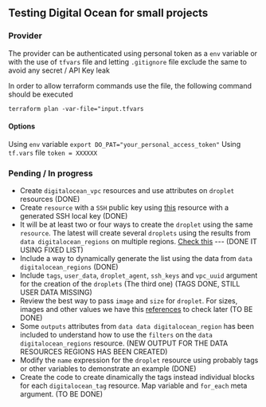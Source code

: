 ## Testing Digital Ocean for small projects
### Provider
The provider can be authenticated using personal token as a `env` variable or with the use of `tfvars` file and letting `.gitignore` file exclude the same to avoid any secret / API Key leak

In order to allow terraform commands use the file, the following command should be executed
```
terraform plan -var-file="input.tfvars
```


#### Options
Using `env` variable
`export DO_PAT="your_personal_access_token"`
Using `tf.vars` file
`token = XXXXXX`

### Pending / In progress
- Create `digitalocean_vpc` resources and use attributes on `droplet` resources (DONE)
- Create `resource`  with a `SSH` public key using [this](https://registry.terraform.io/providers/digitalocean/digitalocean/latest/docs/resources/ssh_key) resource with a generated SSH local key (DONE)
- It will be at least two or four ways to create the `droplet` using the same `resource`. The latest will create several `droplets` using the results from `data digitalocean_regions` on multiple regions. [Check this](https://registry.terraform.io/providers/digitalocean/digitalocean/latest/docs/data-sources/regions) --- (DONE IT USING FIXED LIST)
- Include a way to dynamically generate the list using the data from `data digitalocean_regions` (DONE)
- Include `tags`, `user_data`, `droplet_agent`, `ssh_keys` and `vpc_uuid` argument for the creation of the `droplets` (The third one) (TAGS DONE, STILL USER DATA MISSING)
- Review the best way to pass `image` and `size` for `droplet`. For sizes, images and other values we have this [references](https://slugs.do-api.dev/) to check later (TO BE DONE)
- Some `outputs` attributes from `data data digitalocean_region` has been included to understand how to use the `filters` on the `data digitalocean_regions` resource. (NEW OUTPUT FOR THE DATA RESOURCES REGIONS HAS BEEN CREATED)
- Modify the `name` expression for the `droplet` resource using probably tags or other variables to demonstrate an example (DONE)
- Create the code to create dinamically the tags instead individual blocks for each  `digitalocean_tag` resource. Map variable and `for_each` meta argument. (TO BE DONE)